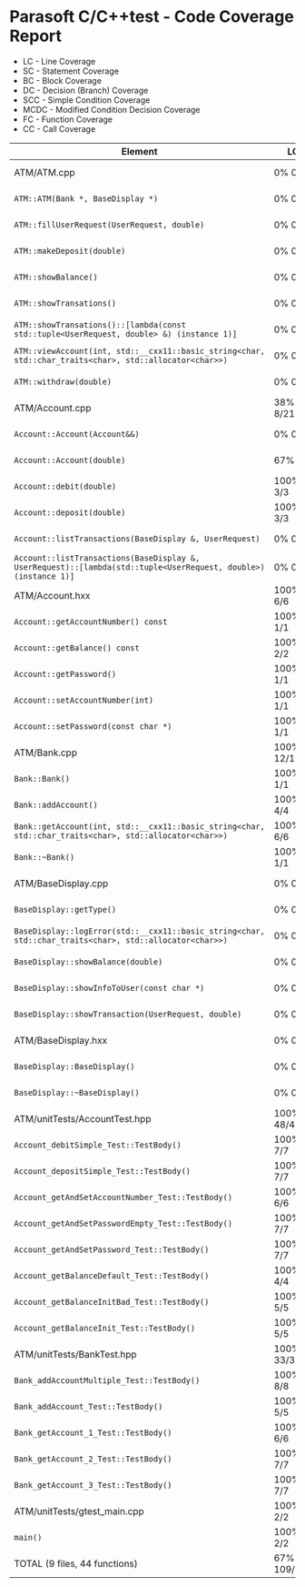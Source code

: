 # Parasoft C/C++test - Code Coverage Report

* LC - Line Coverage
* SC - Statement Coverage
* BC - Block Coverage
* DC - Decision (Branch) Coverage
* SCC - Simple Condition Coverage
* MCDC - Modified Condition Decision Coverage
* FC - Function Coverage
* CC - Call Coverage

| Element | LC | SC | BC | DC | SCC | MCDC | FC | CC | 
| --- | --- | --- | --- | --- | --- | --- | --- | --- | 
| ATM/ATM.cpp | 0% 0/21 | 0% 0/24 | 0% 0/14 | 0% 0/9 | 0% 0/4 | 0% 0/2 | 0% 0/8 | 0% 0/19 | 
| `ATM::ATM(Bank *, BaseDisplay *)` | 0% 0/2 | 0% 0/2 | 0% 0/1 | N/A | N/A | N/A | 0% 0/1 | N/A | 
| `ATM::fillUserRequest(UserRequest, double)` | 0% 0/6 | 0% 0/9 | 0% 0/6 | 0% 0/7 | 0% 0/2 | 0% 0/1 | 0% 0/1 | 0% 0/4 | 
| `ATM::makeDeposit(double)` | 0% 0/3 | 0% 0/3 | 0% 0/1 | N/A | N/A | N/A | 0% 0/1 | 0% 0/3 | 
| `ATM::showBalance()` | 0% 0/3 | 0% 0/3 | 0% 0/1 | N/A | N/A | N/A | 0% 0/1 | 0% 0/3 | 
| `ATM::showTransations()` | 0% 0/1 | 0% 0/1 | 0% 0/1 | N/A | N/A | N/A | 0% 0/1 | 0% 0/1 | 
| `ATM::showTransations()::[lambda(const std::tuple<UserRequest, double> &) (instance 1)]` | 0% 0/1 | 0% 0/1 | 0% 0/1 | N/A | N/A | N/A | 0% 0/1 | 0% 0/3 | 
| `ATM::viewAccount(int, std::__cxx11::basic_string<char, std::char_traits<char>, std::allocator<char>>)` | 0% 0/2 | 0% 0/2 | 0% 0/2 | 0% 0/2 | 0% 0/2 | 0% 0/1 | 0% 0/1 | 0% 0/2 | 
| `ATM::withdraw(double)` | 0% 0/3 | 0% 0/3 | 0% 0/1 | N/A | N/A | N/A | 0% 0/1 | 0% 0/3 | 
| ATM/Account.cpp | 38% 8/21 | 38% 8/21 | 31% 4/13 | 13% 1/8 | 17% 1/6 | 0% 0/3 | 50% 3/6 | 29% 5/17 | 
| `Account::Account(Account&&)` | 0% 0/1 | 0% 0/1 | 0% 0/1 | N/A | N/A | N/A | 0% 0/1 | N/A | 
| `Account::Account(double)` | 67% 2/3 | 67% 2/3 | 67% 2/3 | 50% 1/2 | 50% 1/2 | 0% 0/1 | 100% 1/1 | 50% 1/2 | 
| `Account::debit(double)` | 100% 3/3 | 100% 3/3 | 100% 1/1 | N/A | N/A | N/A | 100% 1/1 | 100% 2/2 | 
| `Account::deposit(double)` | 100% 3/3 | 100% 3/3 | 100% 1/1 | N/A | N/A | N/A | 100% 1/1 | 100% 2/2 | 
| `Account::listTransactions(BaseDisplay &, UserRequest)` | 0% 0/8 | 0% 0/8 | 0% 0/5 | 0% 0/4 | 0% 0/2 | 0% 0/1 | 0% 0/1 | 0% 0/7 | 
| `Account::listTransactions(BaseDisplay &, UserRequest)::[lambda(std::tuple<UserRequest, double>) (instance 1)]` | 0% 0/3 | 0% 0/3 | 0% 0/2 | 0% 0/2 | 0% 0/2 | 0% 0/1 | 0% 0/1 | 0% 0/4 | 
| ATM/Account.hxx | 100% 6/6 | 100% 6/6 | 100% 5/5 | N/A | N/A | N/A | 100% 5/5 | 100% 2/2 | 
| `Account::getAccountNumber() const` | 100% 1/1 | 100% 1/1 | 100% 1/1 | N/A | N/A | N/A | 100% 1/1 | N/A | 
| `Account::getBalance() const` | 100% 2/2 | 100% 2/2 | 100% 1/1 | N/A | N/A | N/A | 100% 1/1 | 100% 1/1 | 
| `Account::getPassword()` | 100% 1/1 | 100% 1/1 | 100% 1/1 | N/A | N/A | N/A | 100% 1/1 | 100% 1/1 | 
| `Account::setAccountNumber(int)` | 100% 1/1 | 100% 1/1 | 100% 1/1 | N/A | N/A | N/A | 100% 1/1 | N/A | 
| `Account::setPassword(const char *)` | 100% 1/1 | 100% 1/1 | 100% 1/1 | N/A | N/A | N/A | 100% 1/1 | N/A | 
| ATM/Bank.cpp | 100% 12/12 | 100% 12/12 | 100% 8/8 | 100% 4/4 | 100% 6/6 | 100% 3/3 | 100% 4/4 | 100% 5/5 | 
| `Bank::Bank()` | 100% 1/1 | 100% 1/1 | 100% 1/1 | N/A | N/A | N/A | 100% 1/1 | N/A | 
| `Bank::addAccount()` | 100% 4/4 | 100% 4/4 | 100% 1/1 | N/A | N/A | N/A | 100% 1/1 | 100% 2/2 | 
| `Bank::getAccount(int, std::__cxx11::basic_string<char, std::char_traits<char>, std::allocator<char>>)` | 100% 6/6 | 100% 6/6 | 100% 5/5 | 100% 4/4 | 100% 6/6 | 100% 3/3 | 100% 1/1 | 100% 3/3 | 
| `Bank::~Bank()` | 100% 1/1 | 100% 1/1 | 100% 1/1 | N/A | N/A | N/A | 100% 1/1 | N/A | 
| ATM/BaseDisplay.cpp | 0% 0/17 | 0% 0/17 | 0% 0/12 | 0% 0/8 | 0% 0/2 | 0% 0/1 | 0% 0/5 | N/A | 
| `BaseDisplay::getType()` | 0% 0/1 | 0% 0/1 | 0% 0/1 | N/A | N/A | N/A | 0% 0/1 | N/A | 
| `BaseDisplay::logError(std::__cxx11::basic_string<char, std::char_traits<char>, std::allocator<char>>)` | 0% 0/1 | 0% 0/1 | 0% 0/1 | N/A | N/A | N/A | 0% 0/1 | N/A | 
| `BaseDisplay::showBalance(double)` | 0% 0/1 | 0% 0/1 | 0% 0/1 | N/A | N/A | N/A | 0% 0/1 | N/A | 
| `BaseDisplay::showInfoToUser(const char *)` | 0% 0/2 | 0% 0/2 | 0% 0/2 | 0% 0/2 | 0% 0/2 | 0% 0/1 | 0% 0/1 | N/A | 
| `BaseDisplay::showTransaction(UserRequest, double)` | 0% 0/12 | 0% 0/12 | 0% 0/7 | 0% 0/6 | N/A | N/A | 0% 0/1 | N/A | 
| ATM/BaseDisplay.hxx | 0% 0/2 | 0% 0/2 | 0% 0/2 | N/A | N/A | N/A | 0% 0/2 | N/A | 
| `BaseDisplay::BaseDisplay()` | 0% 0/1 | 0% 0/1 | 0% 0/1 | N/A | N/A | N/A | 0% 0/1 | N/A | 
| `BaseDisplay::~BaseDisplay()` | 0% 0/1 | 0% 0/1 | 0% 0/1 | N/A | N/A | N/A | 0% 0/1 | N/A | 
| ATM/unitTests/AccountTest.hpp | 100% 48/48 | 89% 64/72 | 75% 24/32 | 50% 8/16 | 50% 8/16 | 0% 0/8 | 100% 8/8 | 85% 40/47 | 
| `Account_debitSimple_Test::TestBody()` | 100% 7/7 | 90% 9/10 | 75% 3/4 | 50% 1/2 | 50% 1/2 | 0% 0/1 | 100% 1/1 | 83% 5/6 | 
| `Account_depositSimple_Test::TestBody()` | 100% 7/7 | 90% 9/10 | 75% 3/4 | 50% 1/2 | 50% 1/2 | 0% 0/1 | 100% 1/1 | 83% 5/6 | 
| `Account_getAndSetAccountNumber_Test::TestBody()` | 100% 6/6 | 89% 8/9 | 75% 3/4 | 50% 1/2 | 50% 1/2 | 0% 0/1 | 100% 1/1 | 83% 5/6 | 
| `Account_getAndSetPasswordEmpty_Test::TestBody()` | 100% 7/7 | 90% 9/10 | 75% 3/4 | 50% 1/2 | 50% 1/2 | 0% 0/1 | 100% 1/1 | 86% 6/7 | 
| `Account_getAndSetPassword_Test::TestBody()` | 100% 7/7 | 90% 9/10 | 75% 3/4 | 50% 1/2 | 50% 1/2 | 0% 0/1 | 100% 1/1 | 86% 6/7 | 
| `Account_getBalanceDefault_Test::TestBody()` | 100% 4/4 | 86% 6/7 | 75% 3/4 | 50% 1/2 | 50% 1/2 | 0% 0/1 | 100% 1/1 | 80% 4/5 | 
| `Account_getBalanceInitBad_Test::TestBody()` | 100% 5/5 | 88% 7/8 | 75% 3/4 | 50% 1/2 | 50% 1/2 | 0% 0/1 | 100% 1/1 | 100% 5/5 | 
| `Account_getBalanceInit_Test::TestBody()` | 100% 5/5 | 88% 7/8 | 75% 3/4 | 50% 1/2 | 50% 1/2 | 0% 0/1 | 100% 1/1 | 80% 4/5 | 
| ATM/unitTests/BankTest.hpp | 100% 33/33 | 89% 47/53 | 78% 21/27 | 57% 8/14 | 54% 13/24 | 8% 1/12 | 100% 5/5 | 67% 18/27 | 
| `Bank_addAccountMultiple_Test::TestBody()` | 100% 8/8 | 88% 14/16 | 82% 9/11 | 67% 4/6 | 63% 5/8 | 25% 1/4 | 100% 1/1 | 63% 5/8 | 
| `Bank_addAccount_Test::TestBody()` | 100% 5/5 | 88% 7/8 | 75% 3/4 | 50% 1/2 | 50% 2/4 | 0% 0/2 | 100% 1/1 | 60% 3/5 | 
| `Bank_getAccount_1_Test::TestBody()` | 100% 6/6 | 89% 8/9 | 75% 3/4 | 50% 1/2 | 50% 2/4 | 0% 0/2 | 100% 1/1 | 50% 2/4 | 
| `Bank_getAccount_2_Test::TestBody()` | 100% 7/7 | 90% 9/10 | 75% 3/4 | 50% 1/2 | 50% 2/4 | 0% 0/2 | 100% 1/1 | 60% 3/5 | 
| `Bank_getAccount_3_Test::TestBody()` | 100% 7/7 | 90% 9/10 | 75% 3/4 | 50% 1/2 | 50% 2/4 | 0% 0/2 | 100% 1/1 | 100% 5/5 | 
| ATM/unitTests/gtest_main.cpp | 100% 2/2 | 100% 2/2 | 100% 1/1 | N/A | N/A | N/A | 100% 1/1 | 100% 2/2 | 
| `main()` | 100% 2/2 | 100% 2/2 | 100% 1/1 | N/A | N/A | N/A | 100% 1/1 | 100% 2/2 | 
| TOTAL (9 files, 44 functions) | 67% 109/162 | 67% 139/209 | 55% 63/114 | 36% 21/59 | 48% 28/58 | 14% 4/29 | 59% 26/44 | 61% 72/119 | 
